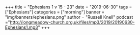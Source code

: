 +++
title = "Ephesians 1 v 15 - 23"
date = "2019-06-30"
tags = ["Ephesians"]
categories = ["morning"]
banner = "img/banners/ephesians.png"
author = "Russell Knell"
podcast ="http://longmeadow-church.org.uk/files/mp3/2019/20190630-Ephesians1.mp3"
+++
